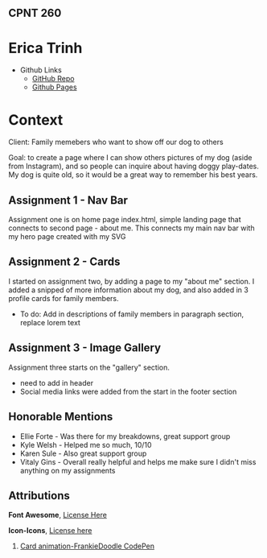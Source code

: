 ## CPNT 260

# Erica Trinh

- Github Links
  - [GitHub Repo](https://github.com/ertrinhh/CPNT260-a1)
  - [Github Pages](https://ertrinhh.github.io/CPNT260-a1/)

# Context

Client: Family memebers who want to show off our dog to others

Goal: to create a page where I can show others pictures of my dog (aside from Instagram), and so people can inquire about having doggy play-dates. My dog is quite old, so it would be a great way to remember his best years.

## Assignment 1 - Nav Bar

Assignment one is on home page index.html, simple landing page that connects to second page - about me.
This connects my main nav bar with my hero page created with my SVG

## Assignment 2 - Cards

I started on assignment two, by adding a page to my "about me" section. I added a snipped of more information about my dog, and also added in 3 profile cards for family members.

- To do: Add in descriptions of family members in paragraph section, replace lorem text

## Assignment 3 - Image Gallery

Assignment three starts on the "gallery" section.

- need to add in header
- Social media links were added from the start in the footer section

## Honorable Mentions

- Ellie Forte - Was there for my breakdowns, great support group
- Kyle Welsh - Helped me so much, 10/10
- Karen Sule - Also great support group
- Vitaly Gins - Overall really helpful and helps me make sure I didn't miss anything on my assignments

## Attributions

<strong>Font Awesome</strong>, [License Here](https://fontawesome.com/license/free)

<strong>Icon-Icons</strong>, [License here](https://icon-icons.com/terms-of-use/)

1. [Card animation-FrankieDoodle CodePen](https://codepen.io/FrankieDoodie/pen/KxZVKz?editors=1100)

